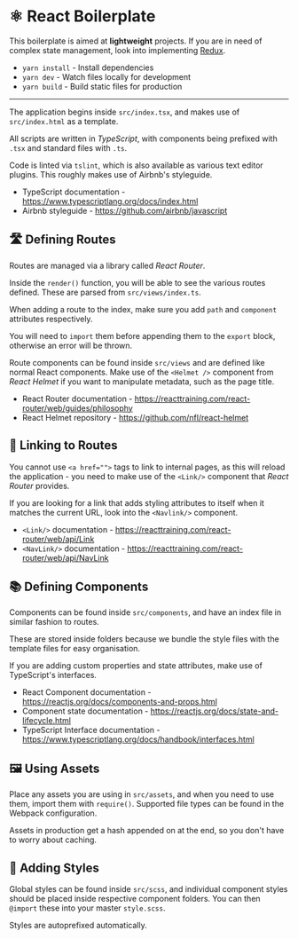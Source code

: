 # ⚛️ React Boilerplate

This boilerplate is aimed at **lightweight** projects. If you are in need of complex state management, look into implementing [Redux](https://github.com/reactjs/react-redux).

- `yarn install` - Install dependencies
- `yarn dev` - Watch files locally for development
- `yarn build` - Build static files for production

---

The application begins inside `src/index.tsx`, and makes use of `src/index.html` as a template.

All scripts are written in _TypeScript_, with components being prefixed with `.tsx` and standard files with `.ts`. 

Code is linted via `tslint`, which is also available as various text editor plugins. This roughly makes use of Airbnb's styleguide.

- TypeScript documentation - https://www.typescriptlang.org/docs/index.html
- Airbnb styleguide - https://github.com/airbnb/javascript

## 🛣️ Defining Routes

Routes are managed via a library called _React Router_.

Inside the `render()` function, you will be able to see the various routes defined. These are parsed from `src/views/index.ts`.

When adding a route to the index, make sure you add `path` and `component` attributes respectively.

You will need to `import` them before appending them to the `export` block, otherwise an error will be thrown.

Route components can be found inside `src/views` and are defined like normal React components. Make use of the `<Helmet />` component from _React Helmet_ if you want to manipulate metadata, such as the page title.

- React Router documentation - https://reacttraining.com/react-router/web/guides/philosophy
- React Helmet repository - https://github.com/nfl/react-helmet

## 🔗 Linking to Routes

You cannot use `<a href="">` tags to link to internal pages, as this will reload the application - you need to make use of the `<Link/>` component that _React Router_ provides.

If you are looking for a link that adds styling attributes to itself when it matches the current URL, look into the `<Navlink/>` component.

- `<Link/>` documentation - https://reacttraining.com/react-router/web/api/Link
- `<NavLink/>` documentation - https://reacttraining.com/react-router/web/api/NavLink

## 📚 Defining Components

Components can be found inside `src/components`, and have an index file in similar fashion to routes.

These are stored inside folders because we bundle the style files with the template files for easy organisation.

If you are adding custom properties and state attributes, make use of TypeScript's interfaces.

- React Component documentation - https://reactjs.org/docs/components-and-props.html
- Component state documentation - https://reactjs.org/docs/state-and-lifecycle.html
- TypeScript Interface documentation - https://www.typescriptlang.org/docs/handbook/interfaces.html

## 🖼️ Using Assets

Place any assets you are using in `src/assets`, and when you need to use them, import them with `require()`. Supported file types can be found in the Webpack configuration.

Assets in production get a hash appended on at the end, so you don't have to worry about caching.

## 🎨 Adding Styles

Global styles can be found inside `src/scss`, and individual component styles should be placed inside respective component folders. You can then `@import` these into your master `style.scss`.

Styles are autoprefixed automatically.
